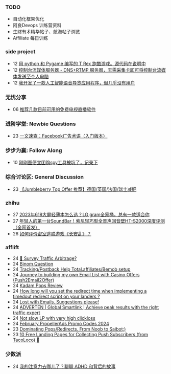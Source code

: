 ### TODO
-  自动化框架优化
-  阿良Devops 训练营资料
-  生财有术精华帖子、航海帖子浏览
-  Affiliate 每日训练

### side project
<!-- sideproject:START -->
-  12 [用 python 和 Pygame 编写的 T Rex 跑酷游戏。源代码在说明中](https://www.youtube.com/watch?v=pZySIXSelCA)
-  12 [控制台流媒体服务器 - DNS+RTMP 服务器，无需采集卡即可将控制台流媒体发送至个人电脑](https://github.com/Aioros/console-streaming-server)
-  12 [我开发了一款人工智能语音导览应用程序，但几乎没有用户](https://www.reddit.com/r/SideProject/comments/18gpp0e/ive_built_an_ai_audio_tour_app_but_have_almost_no/)<!-- sideproject:END -->


### 无忧分享
<!-- ruyo:START -->
-  06 [推荐几款目前可用的免费电视直播软件](https://51.ruyo.net/18608.html)<!-- ruyo:END -->

### 进阶学堂: Newbie Questions
<!-- advertcn1:START -->
-  23 [一文速查：Facebook广告术语（入门版本）](https://www.advertcn.com/thread-114093-1-1.html)<!-- advertcn1:END -->

### 步步为赢: Follow Along
<!-- advertcn2:START -->
-  10 [刚刚图便宜团购spy工具被坑了，记录下](https://www.advertcn.com/thread-113954-1-1.html)<!-- advertcn2:END -->

### 综合讨论区: General Discussion
<!-- advertcn3:START -->
-  23 [【Jumbleberry Top Offer 推荐】德国/英国/法国/瑞士减肥](https://www.advertcn.com/thread-114097-1-1.html)<!-- advertcn3:END -->


### zhihu
<!-- zhihu:START -->
-  27 [2023年618大屏轻薄本怎么选？LG gram全家桶，总有一款适合你](http://zhuanlan.zhihu.com/p/632641888?utm_campaign=rss&utm_medium=rss&utm_source=rss&utm_content=title)
-  27 [年轻人的第一台SoundBar！索尼轻巧型全景声回音壁HT-S2000深度评测（全网首发）](http://zhuanlan.zhihu.com/p/630990296?utm_campaign=rss&utm_medium=rss&utm_source=rss&utm_content=title)
-  26 [如何评价密室逃脱游戏《长安乱》？](http://www.zhihu.com/question/563950552/answer/3045961312?utm_campaign=rss&utm_medium=rss&utm_source=rss&utm_content=title)<!-- zhihu:END -->

### afflift
<!-- afflift:START -->
-  24 [🚦 Survey Traffic Arbitrage?](https://afflift.com/f/threads/%F0%9F%9A%A6-survey-traffic-arbitrage.12508/)
-  24 [Binom Question](https://afflift.com/f/threads/binom-question.12623/)
-  24 [Tracking/Postback Help Total.affiliates/Bemob setup](https://afflift.com/f/threads/tracking-postback-help-total-affiliates-bemob-setup.12697/)
-  24 [Journey to building my own Email List with Casino Offers &lpar;Push2Email2Offer&rpar;](https://afflift.com/f/threads/journey-to-building-my-own-email-list-with-casino-offers-push2email2offer.12696/)
-  24 [Kadam Pops Review](https://afflift.com/f/threads/kadam-pops-review.12694/)
-  24 [How long will you set the redirect time when implementing a timedout redirect script on your landers ?](https://afflift.com/f/threads/how-long-will-you-set-the-redirect-time-when-implementing-a-timedout-redirect-script-on-your-landers.12674/)
-  24 [Lost with Emails. Suggestions please!](https://afflift.com/f/threads/lost-with-emails-suggestions-please.12695/)
-  24 [ADVERTEN | Global Smartlink | Achieve peak results with the right traffic expert](https://afflift.com/f/threads/adverten-global-smartlink-achieve-peak-results-with-the-right-traffic-expert.7526/)
-  24 [Not slow LP with very high clickloss](https://afflift.com/f/threads/not-slow-lp-with-very-high-clickloss.10570/)
-  24 [February PropellerAds Promo Codes 2024](https://afflift.com/f/threads/february-propellerads-promo-codes-2024.12592/)
-  23 [Dominating Pops/Redirects. From Noob to Saibot;&rpar;](https://afflift.com/f/threads/dominating-pops-redirects-from-noob-to-saibot.12496/)
-  23 [10 Free Landing Pages for Collecting Push Subscribers &lpar;from TacoLoco&rpar; 🔔](https://afflift.com/f/threads/10-free-landing-pages-for-collecting-push-subscribers-from-tacoloco-%F0%9F%94%94.12596/)<!-- afflift:END -->

### 少数派
<!-- sspai:START -->
-  24 [我的注意力去哪儿了？聊聊 ADHD 和背后的故事](https://sspai.com/post/86560)<!-- sspai:END -->
